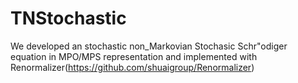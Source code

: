 # TNStochastic  

We developed an stochastic non_Markovian Stochasic Schr\"odiger equation in MPO/MPS representation and implemented with Renormalizer(https://github.com/shuaigroup/Renormalizer)
